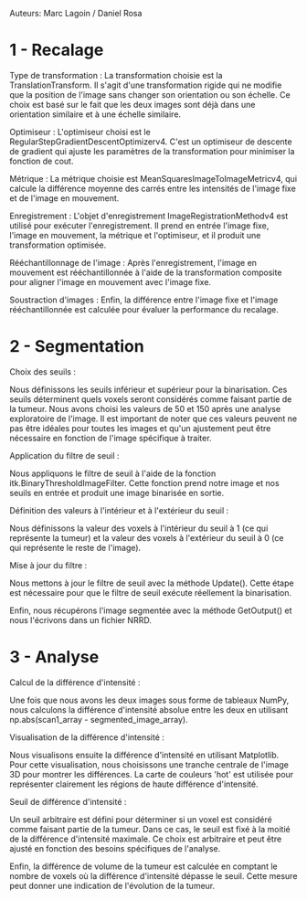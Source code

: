 Auteurs: Marc Lagoin / Daniel Rosa

# 1 - Recalage

Type de transformation : La transformation choisie est la TranslationTransform. Il s'agit d'une transformation rigide qui ne modifie que la position de l'image sans changer son orientation ou son échelle. Ce choix est basé sur le fait que les deux images sont déjà dans une orientation similaire et à une échelle similaire.

Optimiseur : L'optimiseur choisi est le RegularStepGradientDescentOptimizerv4. C'est un optimiseur de descente de gradient qui ajuste les paramètres de la transformation pour minimiser la fonction de cout. 

Métrique : La métrique choisie est MeanSquaresImageToImageMetricv4, qui calcule la différence moyenne des carrés entre les intensités de l'image fixe et de l'image en mouvement. 

Enregistrement : L'objet d'enregistrement ImageRegistrationMethodv4 est utilisé pour exécuter l'enregistrement. Il prend en entrée l'image fixe, l'image en mouvement, la métrique et l'optimiseur, et il produit une transformation optimisée.

Rééchantillonnage de l'image : Après l'enregistrement, l'image en mouvement est rééchantillonnée à l'aide de la transformation composite pour aligner l'image en mouvement avec l'image fixe.

Soustraction d'images : Enfin, la différence entre l'image fixe et l'image rééchantillonnée est calculée pour évaluer la performance du recalage.


# 2 - Segmentation

Choix des seuils : 

Nous définissons les seuils inférieur et supérieur pour la binarisation. Ces seuils déterminent quels voxels seront considérés comme faisant partie de la tumeur. Nous avons choisi les valeurs de 50 et 150 après une analyse exploratoire de l'image. Il est important de noter que ces valeurs peuvent ne pas être idéales pour toutes les images et qu'un ajustement peut être nécessaire en fonction de l'image spécifique à traiter.

Application du filtre de seuil : 

Nous appliquons le filtre de seuil à l'aide de la fonction itk.BinaryThresholdImageFilter. Cette fonction prend notre image et nos seuils en entrée et produit une image binarisée en sortie.

Définition des valeurs à l'intérieur et à l'extérieur du seuil : 

Nous définissons la valeur des voxels à l'intérieur du seuil à 1 (ce qui représente la tumeur) et la valeur des voxels à l'extérieur du seuil à 0 (ce qui représente le reste de l'image).

Mise à jour du filtre : 

Nous mettons à jour le filtre de seuil avec la méthode Update(). Cette étape est nécessaire pour que le filtre de seuil exécute réellement la binarisation.

Enfin, nous récupérons l'image segmentée avec la méthode GetOutput() et nous l'écrivons dans un fichier NRRD.


# 3 - Analyse

Calcul de la différence d'intensité : 

Une fois que nous avons les deux images sous forme de tableaux NumPy, nous calculons la différence d'intensité absolue entre les deux en utilisant np.abs(scan1_array - segmented_image_array).

Visualisation de la différence d'intensité : 

Nous visualisons ensuite la différence d'intensité en utilisant Matplotlib. Pour cette visualisation, nous choisissons une tranche centrale de l'image 3D pour montrer les différences. La carte de couleurs 'hot' est utilisée pour représenter clairement les régions de haute différence d'intensité.

Seuil de différence d'intensité : 

Un seuil arbitraire est défini pour déterminer si un voxel est considéré comme faisant partie de la tumeur. Dans ce cas, le seuil est fixé à la moitié de la différence d'intensité maximale. Ce choix est arbitraire et peut être ajusté en fonction des besoins spécifiques de l'analyse.

Enfin, la différence de volume de la tumeur est calculée en comptant le nombre de voxels où la différence d'intensité dépasse le seuil. Cette mesure peut donner une indication de l'évolution de la tumeur.